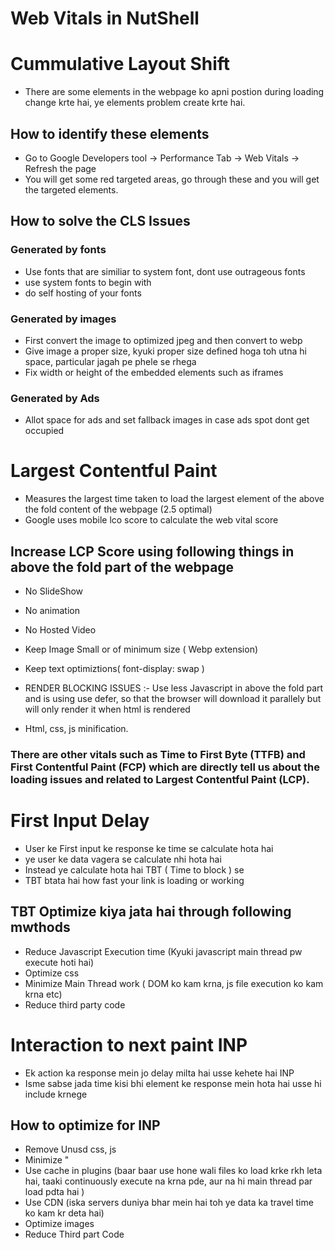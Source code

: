 # Web Vitals in NutShell

# Cummulative Layout Shift
- There are some elements in the webpage ko apni postion during loading change krte hai, ye elements problem create krte hai. 
## How to identify these elements 
- Go to Google Developers tool -> Performance Tab -> Web Vitals -> Refresh the page 
- You will get some red targeted areas, go through these and you will get the targeted elements.

## How to solve the CLS Issues
### Generated by fonts
- Use fonts that are similiar to system font, dont use outrageous fonts
- use system fonts to begin with
- do self hosting of your fonts
 
### Generated by images
- First convert the image to optimized jpeg and then convert to webp
- Give image a proper size, kyuki proper size defined hoga toh utna hi space, particular jagah pe phele se rhega
- Fix width or height of the embedded elements such as iframes

### Generated by Ads
- Allot space for ads and set fallback images in case ads spot dont get occupied



# Largest Contentful Paint
 - Measures the largest time taken to load the largest element of the above the fold content of the webpage (2.5 optimal) 
 - Google uses mobile lco score to calculate the web vital score

## Increase LCP Score using following things in above the fold part of the webpage
- No SlideShow
- No animation
- No Hosted Video
- Keep Image Small or of minimum size ( Webp extension)
- Keep text optimiztions( font-display: swap )
-  RENDER BLOCKING ISSUES :- Use less Javascript in above the fold part and is using use defer, so that the browser will download it parallely but will only render it when html is rendered

- Html, css, js minification.

### There are other vitals such as Time to First Byte (TTFB) and First Contentful Paint (FCP) which are directly tell us about the loading issues and related to Largest Contentful Paint (LCP).

# First Input Delay
- User ke First input ke response ke time se calculate hota hai
- ye user ke data vagera se calculate nhi hota hai 
- Instead ye calculate hota hai TBT ( Time to block ) se 
- TBT btata hai how fast your link is loading or working

## TBT Optimize kiya jata hai through following mwthods
- Reduce Javascript Execution time (Kyuki javascript main thread pw execute hoti hai)
- Optimize css
- Minimize Main Thread work ( DOM ko kam krna, js file execution ko kam krna etc) 
- Reduce third party code

# Interaction to next paint INP
- Ek action ka response mein jo delay milta hai usse kehete hai INP
- Isme sabse jada time kisi bhi element ke response mein hota hai usse hi include krnege
 
 ## How to optimize for INP
 - Remove Unusd css, js
 - Minimize "
 - Use cache in plugins (baar baar use hone wali files ko load krke rkh leta hai, taaki continuously execute na krna pde, aur na hi main thread par load pdta hai )
 - Use CDN (iska servers duniya bhar mein hai toh ye data ka travel time ko kam kr deta hai)
 - Optimize images
 - Reduce Third part Code
 


    
